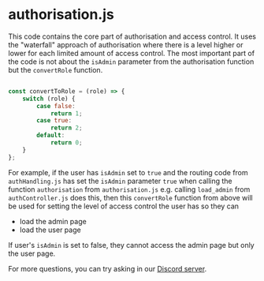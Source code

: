 # authorisation.js

This code contains the core part of authorisation and access control. It uses
the "waterfall" approach of authorisation where there is a level higher or
lower for each limited amount of access control. The most important part of
the code is not about the `isAdmin` parameter from the authorisation function
but the `convertRole` function.

```js

const convertToRole = (role) => {
	switch (role) {
		case false:
			return 1;
		case true:
			return 2;
		default:
			return 0;
	}
};
```

For example, if the user has `isAdmin` set to `true` and the routing code from
`authHandling.js` has set the `isAdmin` parameter `true` when calling the
function `authorisation` from `authorisation.js` e.g. calling `load_admin`
from `authController.js` does this, then this `convertRole` function from above
will be used for setting the level of access control the user has so they can
- load the admin page
- load the user page

If user's `isAdmin` is set to false, they cannot access the admin page but only
the user page.

For more questions, you can try asking in our [Discord
server](https://discord.com/channels/895564164783808523/1060491074109456454).

